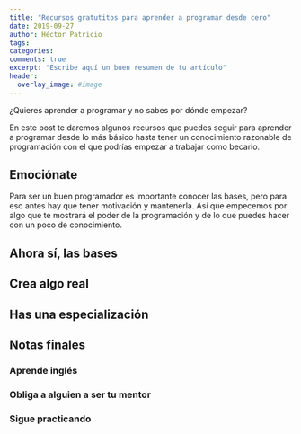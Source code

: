 ```yaml
---
title: "Recursos gratutitos para aprender a programar desde cero"
date: 2019-09-27
author: Héctor Patricio
tags:
categories: 
comments: true
excerpt: "Escribe aquí un buen resumen de tu artículo"
header:
  overlay_image: #image
---
```


¿Quieres aprender a programar y no sabes por dónde empezar?

En este post te daremos algunos recursos que puedes seguir para aprender a programar desde lo más básico hasta tener un conocimiento razonable de programación con el que podrías empezar a trabajar como becario.

## Emociónate

Para ser un buen programador es importante conocer las bases, pero para eso antes hay que tener motivación y mantenerla. Así que empecemos por algo que te mostrará el poder de la programación y de lo que puedes hacer con un poco de conocimiento.

## Ahora sí, las bases

## Crea algo real

## Has una especialización

## Notas finales

### Aprende inglés

### Obliga a alguien a ser tu mentor

### Sigue practicando